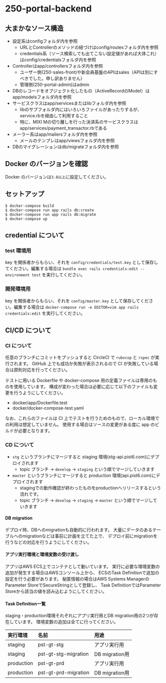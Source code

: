 # 250-portal-backend

## 大まかなソース構造
* 設定系はconfigフォルダ内を参照
  * URLとControllerのメソッドの紐づけはconfig/routesフォルダ内を参照
  * credentials系（ソース検索しても出てこない設定値があれば大体これ）はconfig/credentialsフォルダ内を参照
* Controllerはapp/controllersフォルダ内を参照
  * ユーザー側(250-sales-front)や新会員基盤のAPIはsales（APIは別にすべきでした。申し訳ありません）
  * 管理側(250-portal-admin)はadmin
* DBのレコードをオブジェクト化したもの（ActiveRecordのModel）はapp/modelsフォルダ内を参照
* サービスクラスはapp/servicesまたはlibフォルダ内を参照
  * libのサブフォルダ内にはいろいろファイルがあったりするが、service.rbを経由して利用すること
  * 特に、MIXI Mの切り離しを行った決済系のサービスクラスはapp/services/payment_transactor.rbである
* メーラー系はapp/mailersフォルダ内を参照
  * メールのテンプレはapp/viewsフォルダ内を参照
* DBのマイグレーションはdb/migrateフォルダ内を参照

## Docker のバージョンを確認

Docker のバージョンは`3.0以上`に設定してください。

## セットアップ

```
$ docker-compose build
$ docker-compose run app rails db:create
$ docker-compose run app rails db:migrate
$ docker-compose up
```

## credential について

### test 環境用

key を関係者からもらい、それを `config/credentials/test.key` として保存してください。編集する場合は `bundle exec rails credentials:edit --environment test` を実行してください。

### 開発環境用

key を関係者からもらい、それを `config/master.key` として保存してください。編集する場合は `docker-compose run -e EDITOR=vim app rails credentials:edit` を実行してください。

## CI/CD について

### CI について

任意のブランチにコミットをプッシュすると CircleCI で `rubocop` と `rspec` が実行されます。
GitHub 上でも成功か失敗が表示されるので CI が失敗している場合は原則対応を行ってください。

テストに用いる Dockerfile や docker-compose 用の定義ファイルは専用のものを使用しています。
構成が変わった場合は必要に応じて以下のファイルも変更を行うようにしてください。

- docker/app/Dockerfile.test
- docker/docker-compose-test.yaml

なお、これらのファイルは CI 上でテストを行うためのもので、ローカル環境での利用は想定していません。
使用する場合はソースの変更がある度に app のビルドが必要となります。

### CD について

- `stg` というブランチにマージすると staging 環境(stg-api.pist6.com)にデプロイされます
  - topic ブランチ -> `develop` -> `staging` という順でマージしていきます
- `master` というブランチにマージすると production 環境(api.pist6.com)にデプロイされます
  - stagingでの動作確認が終わったものをproductionへリリースするという流れです。
  - topic ブランチ -> `develop` -> `staging` -> `master` という順でマージしていきます

#### DB migration

デプロイ時、DBへのmigrationも自動的に行われます。
大量にデータのあるテーブルへのmigrationなどは事前に計画を立てた上で、
デプロイ前にmigrationを行うなどの対応を行うようにしてください。

#### アプリ実行環境と環境変数の受け渡し

アプリはAWS ECS上でコンテナとして動いています。
実行に必要な環境変数の追加が発生する場合はAWSコンソール上から、
ECSのTask Definitionで追加の設定を行う必要があります。
秘匿情報の場合はAWS Systems ManagerのParameter StoreでSecureStringとして登録し、
Task DefinitionではParameter Storeから該当の値を読み込むようにしてください。

#### Task Definition一覧
staging・production環境それぞれにアプリ実行用とDB migration用の2つが存在しています。
環境変数の追加は全てに行ってください。

|実行環境   |名前                 |用途          |
|:---------|:---------------------|:-------------|
|staging   | pst-gt-stg           |アプリ実行用  |
|staging   | pst-gt-stg-migration |DB migration用|
|production|pst-gt-prd            |アプリ実行用  |
|production|pst-gt-prd-migration  |DB migration用|
